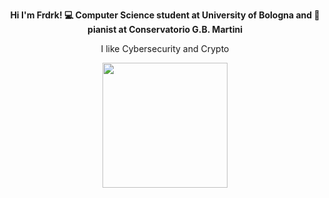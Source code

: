 <p align="center"><b>Hi I'm Frdrk! 💻 Computer Science student at University of Bologna and 🎹 pianist at Conservatorio G.B. Martini</b></p>
<p align="center">I like Cybersecurity and Crypto</p>

<p align="center" href="https://github.com/federicoaugelli/github-readme-stats">
  <img height=200 src="https://github-readme-stats.vercel.app/api/top-langs/?username=federicoaugelli&hide_progress=true&langs_count=8&theme=tokyonight" />
</p>
